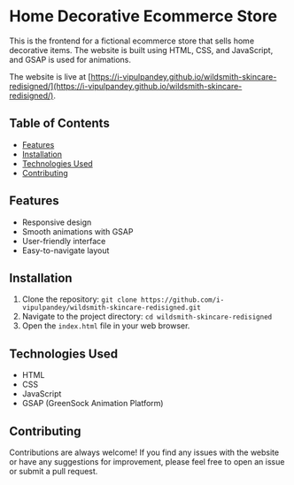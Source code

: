 # Home Decorative Ecommerce Store

This is the frontend for a fictional ecommerce store that sells home decorative items. The website is built using HTML, CSS, and JavaScript, and GSAP is used for animations.

The website is live at [https://i-vipulpandey.github.io/wildsmith-skincare-redisigned/](https://i-vipulpandey.github.io/wildsmith-skincare-redisigned/).


## Table of Contents

- [Features](#features)
- [Installation](#installation)
- [Technologies Used](#technologies-used)
- [Contributing](#contributing)

## Features
- Responsive design
- Smooth animations with GSAP
- User-friendly interface
- Easy-to-navigate layout

## Installation

1. Clone the repository: `git clone https://github.com/i-vipulpandey/wildsmith-skincare-redisigned.git`
2. Navigate to the project directory: `cd wildsmith-skincare-redisigned`
3. Open the `index.html` file in your web browser.


## Technologies Used

- HTML
- CSS
- JavaScript
- GSAP (GreenSock Animation Platform)


## Contributing

Contributions are always welcome! If you find any issues with the website or have any suggestions for improvement, please feel free to open an issue or submit a pull request.

